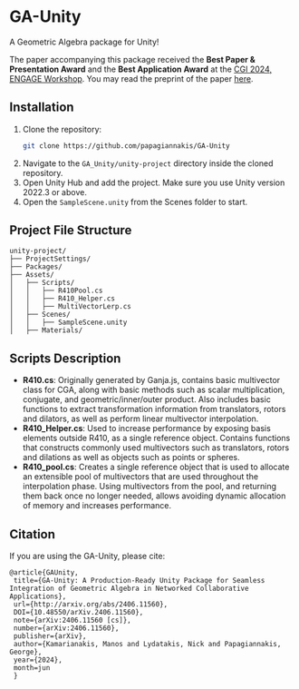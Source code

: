 # GA-Unity
A Geometric Algebra package for Unity!

The paper accompanying this package received the **Best Paper & Presentation Award** and the 
**Best Application Award** at the [CGI 2024, ENGAGE Workshop](https://www.cgs-network.org/cgi24/). 
You may read the preprint of the paper [here](https://arxiv.org/abs/2406.11560).

## Installation

1. Clone the repository:
   ```bash
   git clone https://github.com/papagiannakis/GA-Unity
   ```
2. Navigate to the `GA_Unity/unity-project` directory inside the cloned repository.
3. Open Unity Hub and add the project. Make sure you use Unity version 2022.3 or above.
4. Open the `SampleScene.unity` from the Scenes folder to start.

## Project File Structure
```
unity-project/
├── ProjectSettings/
├── Packages/
├── Assets/
│   ├── Scripts/
│   │   ├── R410Pool.cs
│   │   ├── R410_Helper.cs
│   │   ├── MultiVectorLerp.cs
│   ├── Scenes/
│   │   ├── SampleScene.unity
│   ├── Materials/
```

## Scripts Description

- **R410.cs**: Originally generated by Ganja.js, contains basic multivector class
for CGA, along with basic methods such as scalar multiplication, conjugate,
and geometric/inner/outer product. Also includes basic functions to extract
transformation information from translators, rotors and dilators, as well as
perform linear multivector interpolation.
- **R410_Helper.cs**: Used to increase performance by exposing basis elements
outside R410, as a single reference object. Contains functions that constructs
commonly used multivectors such as translators, rotors and dilations as well
as objects such as points or spheres.
- **R410_pool.cs**: Creates a single reference object that is used to allocate an
extensible pool of multivectors that are used throughout the interpolation
phase. Using multivectors from the pool, and returning them back once no
longer needed, allows avoiding dynamic allocation of memory and increases
performance.

## Citation

If you are using the GA-Unity, please cite:

```
@article{GAUnity, 
 title={GA-Unity: A Production-Ready Unity Package for Seamless Integration of Geometric Algebra in Networked Collaborative Applications}, 
 url={http://arxiv.org/abs/2406.11560}, 
 DOI={10.48550/arXiv.2406.11560},  
 note={arXiv:2406.11560 [cs]}, 
 number={arXiv:2406.11560}, 
 publisher={arXiv}, 
 author={Kamarianakis, Manos and Lydatakis, Nick and Papagiannakis, George}, 
 year={2024}, 
 month=jun 
 }
```
